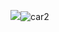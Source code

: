 ![](car2.png)![car2](https://user-images.githubusercontent.com/82363284/116210895-df0b3d00-a775-11eb-986b-8a24328f8bf8.png)

